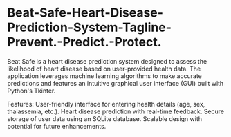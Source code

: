 # Beat-Safe-Heart-Disease-Prediction-System-Tagline-Prevent.-Predict.-Protect.
Beat Safe is a heart disease prediction system designed to assess the likelihood of heart disease based on user-provided health data. The application leverages machine learning algorithms to make accurate predictions and features an intuitive graphical user interface (GUI) built with Python's Tkinter.

Features:
User-friendly interface for entering health details (age, sex, thalassemia, etc.).
Heart disease prediction with real-time feedback.
Secure storage of user data using an SQLite database.
Scalable design with potential for future enhancements.


